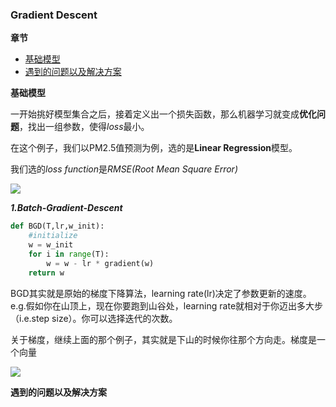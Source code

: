 ### Gradient Descent

**章节**
- [基础模型](#basic)
- [遇到的问题以及解决方案](#solutions)

**<div id='basic'>基础模型</div>**

一开始挑好模型集合之后，接着定义出一个损失函数，那么机器学习就变成**优化问题**，找出一组参数，使得*loss*最小。


在这个例子，我们以PM2.5值预测为例，选的是**Linear Regression**模型。


我们选的*loss function*是*RMSE(Root Mean Square Error)*

![](https://github.com/sherlcok314159/ML/blob/main/Images/root_mean_square_error.png)

***1.Batch-Gradient-Descent***

```python
def BGD(T,lr,w_init):
    #initialize 
    w = w_init
    for i in range(T):
        w = w - lr * gradient(w)
    return w
```
BGD其实就是原始的梯度下降算法，learning rate(lr)决定了参数更新的速度。e.g.假如你在山顶上，现在你要跑到山谷处，learning rate就相对于你迈出多大步（i.e.step size）。你可以选择迭代的次数。

关于梯度，继续上面的那个例子，其实就是下山的时候你往那个方向走。梯度是一个向量


![](https://github.com/sherlcok314159/ML/blob/main/Images/gradient.png)


**<div id='solutions'>遇到的问题以及解决方案</div>**